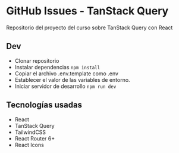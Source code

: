 # GitHub Issues - TanStack Query

Repositorio del proyecto del curso sobre TanStack Query con React

## Dev

- Clonar repositorio
- Instalar dependencias `npm install`
- Copiar el archivo .env.template como .env
- Establecer el valor de las variables de entorno.
- Iniciar servidor de desarrollo `npm run dev`

## Tecnologías usadas

- React
- TanStack Query
- TailwindCSS
- React Router 6+
- React Icons
